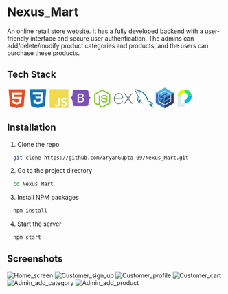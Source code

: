 # Nexus_Mart

An online retail store website. It has a fully developed backend with a user-friendly interface and secure user authentication.
The admins can add/delete/modify product categories and products, and the users can purchase these products.

## Tech Stack

<a href="https://developer.mozilla.org/en-US/docs/Glossary/HTML5" target="_blank" rel="noreferrer"><img src="https://github.com/aryanGupta-09/GitHub-Profile-Icons/blob/main/Languages/HTML.svg" width="45" height="45" alt="HTML5" /></a>
<a href="https://www.w3.org/TR/CSS/#css" target="_blank" rel="noreferrer"><img src="https://github.com/aryanGupta-09/GitHub-Profile-Icons/blob/main/Languages/CSS.svg" width="45" height="45" alt="CSS3" /></a>
<a href="https://developer.mozilla.org/en-US/docs/Web/JavaScript" target="_blank" rel="noreferrer"><img src="https://github.com/aryanGupta-09/GitHub-Profile-Icons/blob/main/Languages/JavaScript.svg" width="45" height="45" alt="JavaScript" /></a>
<a href="https://getbootstrap.com/" target="_blank" rel="noreferrer"><img src="https://github.com/aryanGupta-09/GitHub-Profile-Icons/blob/main/Web%20Development/Bootstrap.svg" width="48" height="48" alt="Bootstrap" /></a>
<a href="https://nodejs.org/en/" target="_blank" rel="noreferrer"><img src="https://github.com/aryanGupta-09/GitHub-Profile-Icons/blob/main/Web%20Development/Nodejs.svg" width="45" height="45" alt="Node.js" /></a>
<a href="https://expressjs.com/" target="_blank" rel="noreferrer"><img src="https://github.com/aryanGupta-09/GitHub-Profile-Icons/blob/main/Web%20Development/Expressjs.svg" width="45" height="45" alt="Express.js" /></a>
<a href="https://www.mysql.com/" target="_blank" rel="noreferrer"><img src="https://github.com/aryanGupta-09/GitHub-Profile-Icons/blob/main/Web%20Development/MySQL.svg" width="45" height="45" alt="MySQL" /></a>
<a href="https://sequelize.org/" target="_blank" rel="noreferrer"><img src="https://github.com/aryanGupta-09/GitHub-Profile-Icons/blob/main/Web%20Development/Sequelize.png" width="42" height="48" alt="Sequelize" /></a>
<a href="https://www.passportjs.org/" target="_blank" rel="noreferrer"><img src="https://github.com/aryanGupta-09/GitHub-Profile-Icons/blob/main/Web%20Development/Passportjs.png" width="42" height="47" alt="Passport.js" /></a>

## Installation

1. Clone the repo
```bash
  git clone https://github.com/aryanGupta-09/Nexus_Mart.git
```

2. Go to the project directory
```bash
  cd Nexus_Mart
```

3. Install NPM packages
```bash
  npm install
```

4. Start the server
```bash
  npm start
```

## Screenshots

<img src="https://github.com/aryanGupta-09/Nexus_Mart/assets/96881807/508243fa-e436-4bda-8b8c-f0d63ed9d498" alt="Home_screen" width="400" height="550" />
<img src="https://github.com/aryanGupta-09/Nexus_Mart/assets/96881807/a3968d35-35d7-4b0a-861a-59f9b50723dc" alt="Customer_sign_up" width="400" height="550" />
<img src="https://github.com/aryanGupta-09/Nexus_Mart/assets/96881807/65055829-8133-49f5-8b1f-5b2730c2ecf7" alt="Customer_profile" width="1000" height="500" />
<img src="https://github.com/aryanGupta-09/Nexus_Mart/assets/96881807/d2bbf124-7151-42f6-9569-7e6182546cea" alt="Customer_cart" width="1000" height="500" />
<img src="https://github.com/aryanGupta-09/Nexus_Mart/assets/96881807/cf1b8e31-4df9-45fb-9e16-c94262dd99a2" alt="Admin_add_category" width="1000" height="500" />
<img src="https://github.com/aryanGupta-09/Nexus_Mart/assets/96881807/1bd1e90a-5e2a-4152-822c-5562a4d8aa1d" alt="Admin_add_product" width="1000" height="500" />
